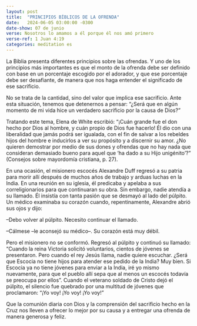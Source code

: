 ```yaml
---
layout: post
title:  "PRINCIPIOS BÍBLICOS DE LA OFRENDA"
date:   2024-06-05 03:00:00 -0300
date-show: 07 de junio
verse: Nosotros lo amamos a él porque él nos amó primero
verse-ref: 1 Juan 4:19
categories: meditation es
---
```


La Biblia presenta diferentes principios sobre las ofrendas. Y uno de los principios más importantes es que el monto de la ofrenda debe ser definido con base en un porcentaje escogido por el adorador, y que ese porcentaje debe ser desafiante, de manera que nos haga entender el significado de ese sacrificio.

No se trata de la cantidad, sino del valor que implica ese sacrificio. Ante esta situación, tenemos que detenernos a pensar: “¿Será que en algún momento de mi vida hice un verdadero sacrificio por la causa de Dios?”

Tratando este tema, Elena de White escribió: “¡Cuán grande fue el don hecho por Dios al hombre, y cuán propio de Dios fue hacerlo! Él dio con una liberalidad que jamás podrá ser igualada, con el fin de salvar a los rebeldes hijos del hombre e inducirlos a ver su propósito y a discernir su amor. ¿No quieren demostrar por medio de sus dones y ofrendas que no hay nada que consideran demasiado bueno para aquel que ‘ha dado a su Hijo unigénito’?” (Consejos sobre mayordomía cristiana, p. 27).

En una ocasión, el misionero escocés Alexandre Duff regresó a su patria para morir allí después de muchos años de trabajo y arduas luchas en la India. En una reunión en su iglesia, él predicaba y apelaba a sus correligionarios para que continuaran su obra. Sin embargo, nadie atendía a su llamado. Él insistía con tanta pasión que se desmayó al lado del púlpito. Un médico examinaba su corazón cuando, repentinamente, Alexandre abrió sus ojos y dijo:

–Debo volver al púlpito. Necesito continuar el llamado.

–Cálmese –le aconsejó su médico–. Su corazón está muy débil.

Pero el misionero no se conformó. Regresó al púlpito y continuó su llamado: “Cuando la reina Victoria solicitó voluntarios, cientos de jóvenes se presentaron. Pero cuando el rey Jesús llama, nadie quiere escuchar. ¿Será que Escocia no tiene hijos para atender ese pedido de la India? Muy bien. Si Escocia ya no tiene jóvenes para enviar a la India, iré yo mismo nuevamente, para que el pueblo allí sepa que al menos un escocés todavía se preocupa por ellos”. Cuando el veterano soldado de Cristo dejó el púlpito, el silencio fue quebrado por una multitud de jóvenes que proclamaron: “¡Yo voy! ¡Yo voy! ¡Yo voy!”

Que la comunión diaria con Dios y la comprensión del sacrificio hecho en la Cruz nos lleven a ofrecer lo mejor por su causa y a entregar una ofrenda de manera generosa y feliz.
